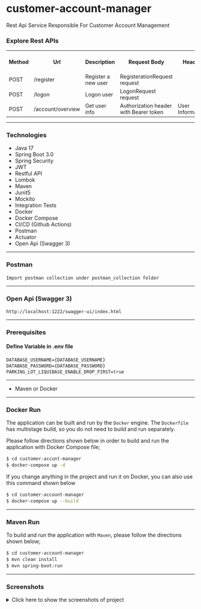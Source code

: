 # customer-account-manager
Rest Api Service Responsible For Customer Account Management

### Explore Rest APIs

<table style="width:100%">
  <tr>
      <th>Method</th>
      <th>Url</th>
      <th>Description</th>
      <th>Request Body</th>
      <th>Header</th>
      <th>Valid Path Variable</th>
      <th>Request Param</th>
      <th>No Path Variable</th>
  </tr>
  <tr>
      <td>POST</td>
      <td>/register</td>
      <td>Register a new user</td>
      <td>RegisterationRequest request</td>
      <td></td>
      <td></td>
      <td></td>
      <td></td>
  </tr>
  <tr>
      <td>POST</td>
      <td>/logon</td>
      <td>Logon user </td>
      <td>LogonRequest request</td>
      <td></td>
      <td></td>
      <td></td>
      <td></td>
  </tr>

  <tr>
    <td>POST</td>
    <td>/account/overview</td>
    <td>Get user info</td>
    <td>Authorization header with Bearer token</td>
    <td>User Information</td>
    <td></td>
    <td></td>
  </tr>
</table>


---
### Technologies


- Java 17
- Spring Boot 3.0
- Spring Security
- JWT
- Restful API
- Lombok
- Maven
- Junit5
- Mockito
- Integration Tests
- Docker
- Docker Compose
- CI/CD (Github Actions)
- Postman
- Actuator
- Open Api (Swagger 3)

---
### Postman

```
Import postman collection under postman_collection folder
```

---
### Open Api (Swagger 3)

```
http://localhost:1222/swagger-ui/index.html
```

---
### Prerequisites

#### Define Variable in .env file

```
DATABASE_USERNAME={DATABASE_USERNAME}
DATABASE_PASSWORD={DATABASE_PASSWORD}
PARKING_LOT_LIQUIBASE_ENABLE_DROP_FIRST=true
```

---
- Maven or Docker
---


### Docker Run
The application can be built and run by the `Docker` engine. The `Dockerfile` has multistage build, so you do not need to build and run separately.

Please follow directions shown below in order to build and run the application with Docker Compose file;

```sh
$ cd customer-accunt-manager
$ docker-compose up -d
```

If you change anything in the project and run it on Docker, you can also use this command shown below

```sh
$ cd customer-account-manager
$ docker-compose up --build
```

---
### Maven Run
To build and run the application with `Maven`, please follow the directions shown below;

```sh
$ cd customer-account-manager
$ mvn clean install
$ mvn spring-boot:run
```

---
### Screenshots

<details>
<summary>Click here to show the screenshots of project</summary>
    <p> Figure 1 </p>
    <img src ="screenshots/Screenshot 2024-05-01 at 11.06.04.png">
    <p> Figure 2 </p>
    <img src ="screenshots/Screenshot 2024-06-14 at 18.40.08.png">
    <p> Figure 3 </p>
    <img src ="screenshots/Screenshot 2024-06-14 at 18.40.12.png">
    <p> Figure 4 </p>
    <img src ="screenshots/Screenshot 2024-06-14 at 18.40.16.png">
    <p> Figure 5 </p>
    <img src ="screenshots/Screenshot 2024-06-14 at 18.40.19.png">
</details>

